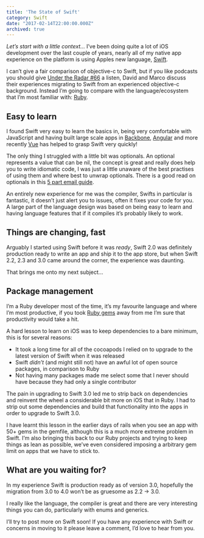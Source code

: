 ```yaml
---
title: 'The State of Swift'
category: Swift
date: "2017-02-14T22:00:00.000Z"
archived: true
---
```



*Let’s start with a little context...* I’ve been doing quite a lot of iOS development over the last couple of years, nearly all of my native app experience on the platform is using Apples new language, [Swift](https://swift.org/).

I can’t give a fair comparison of objective-c to Swift, but if you like podcasts you should give [Under the Radar #66](https://www.relay.fm/radar/66) a listen, David and Marco discuss their experiences migrating to Swift from an experienced objective-c background. Instead I’m going to compare with the language/ecosystem that I’m most familiar with: [Ruby](https://www.ruby-lang.org/).

## Easy to learn

I found Swift very easy to learn the basics in, being very comfortable with JavaScript and having built large scale apps in [Backbone](http://backbonejs.org/), [Angular](https://angularjs.org/) and more recently [Vue](https://vuejs.org/) has helped to grasp Swift very quickly!

The only thing I struggled with a little bit was optionals. An optional represents a value that can be nil, the concept is great and really does help you to write idiomatic code, I was just a little unaware of the best practises of using them and where best to unwrap optionals. There is a good read on optionals in this [5 part email guide](http://roadfiresoftware.com/free-swift-course/).

An entirely new experience for me was the compiler, Swifts in particular is fantastic, it doesn’t just alert you to issues, often it fixes your code for you. A large part of the language design was based on being easy to learn and having language features that if it compiles it’s probably likely to work.

## Things are changing, fast

Arguably I started using Swift before it was *ready*, Swift 2.0 was definitely production ready to write an app and ship it to the app store, but when Swift 2.2, 2.3 and 3.0 came around the corner, the experience was daunting.

That brings me onto my next subject...

## Package management

I’m a Ruby developer most of the time, it’s my favourite language and where I’m most productive, if you took [Ruby gems](https://rubygems.org/) away from me I’m sure that productivity would take a hit.

A hard lesson to learn on iOS was to keep dependencies to a bare minimum, this is for several reasons:

- It took a long time for all of the cocoapods I relied on to upgrade to the latest version of Swift when it was released
- Swift *didn’t* (and might still not) have an awful lot of open source packages, in comparison to Ruby
- Not having many packages made me select some that I never should have because they had only a single contributor

The pain in upgrading to Swift 3.0 led me to strip back on dependencies and reinvent the wheel a considerable bit more on iOS that in Ruby. I had to strip out some dependencies and build that functionality into the apps in order to upgrade to Swift 3.0.

I have learnt this lesson in the earlier days of rails when you see an app with 50+ gems in the gemfile, although this is a much more extreme problem in Swift. I’m also bringing this back to our Ruby projects and trying to keep things as lean as possible, we’ve even considered imposing a arbitrary gem limit on apps that we have to stick to.

## What are you waiting for?

In my experience Swift is production ready as of version 3.0, hopefully the migration from 3.0 to 4.0 won’t be as gruesome as 2.2 -> 3.0.

I really like the language, the compiler is great and there are very interesting things you can do, particularly with enums and generics.

I’ll try to post more on Swift soon! If you have any experience with Swift or concerns in moving to it please leave a comment, I’d love to hear from you.
